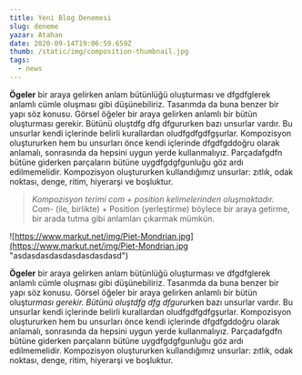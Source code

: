 ```yaml
---
title: Yeni Blog Denemesi
slug: deneme
yazar: Atahan
date: 2020-09-14T19:06:59.659Z
thumb: /static/img/composition-thumbnail.jpg
tags:
  - news
---
```

**Ögeler** bir araya gelirken anlam bütünlüğü oluşturması ve dfgdfglerek anlamlı cümle oluşması gibi düşünebiliriz. Tasarımda da buna benzer bir yapı söz konusu. Görsel öğeler bir araya gelirken anlamlı bir bütün oluşturması gerekir. Bütünü oluştdfg dfg dfgururken bazı unsurlar vardır. Bu unsurlar kendi içlerinde belirli kurallardan oludfgdfgdfgşurlar. Kompozisyon oluştururken hem bu unsurları önce kendi içlerinde dfgdfgddoğru olarak anlamalı, sonrasında da hepsini uygun yerde kullanmalıyız. Parçadafgdfn bütüne giderken parçaların bütüne uygdfgdgfgunluğu göz ardı edilmemelidir. Kompozisyon oluştururken kullandığımız unsurlar: zıtlık, odak noktası, denge, ritim, hiyerarşi ve boşluktur.

> *Kompozisyon terimi com + position kelimelerinden oluşmaktadır.* Com- (ile, birlikte) + Position (yerleştirme) böylece bir araya getirme, bir arada tutma gibi anlamları çıkarmak mümkün.

![https://www.markut.net/img/Piet-Mondrian.jpg](https://www.markut.net/img/Piet-Mondrian.jpg "asdasdasdasdasdasdasdasd")



**Ögeler** bir araya gelirken anlam bütünlüğü oluşturması ve dfgdfglerek anlamlı cümle oluşması gibi düşünebiliriz. Tasarımda da buna benzer bir yapı söz konusu. Görsel öğeler bir araya gelirken anlamlı bir bütün oluşt*urması gerekir. Bütünü oluştdfg dfg dfgurur*ken bazı unsurlar vardır. Bu unsurlar kendi içlerinde belirli kurallardan oludfgdfgdfgşurlar. Kompozisyon oluştururken hem bu unsurları önce kendi içlerinde dfgdfgddoğru olarak anlamalı, sonrasında da hepsini uygun yerde kullanmalıyız. Parçadafgdfn bütüne giderken parçaların bütüne uygdfgdgfgunluğu göz ardı edilmemelidir. Kompozisyon oluştururken kullandığımız unsurlar: zıtlık, odak noktası, denge, ritim, hiyerarşi ve boşluktur.